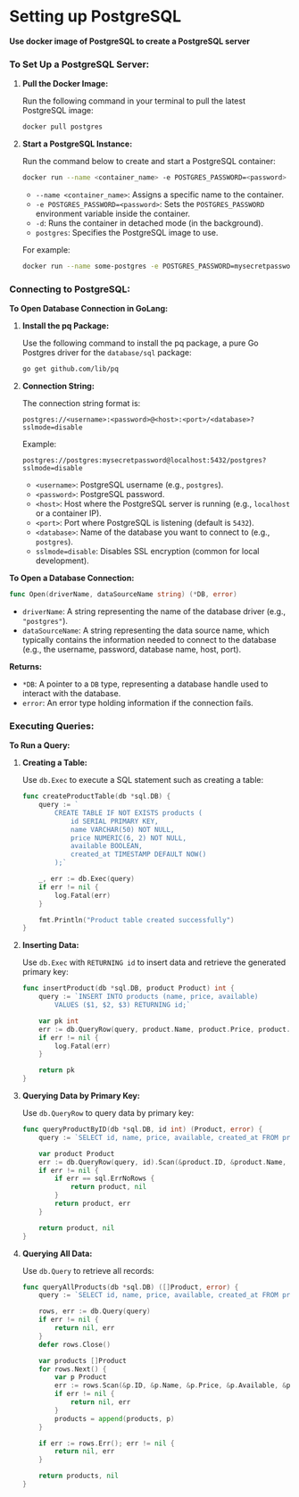 # Setting up PostgreSQL

**Use docker image of PostgreSQL to create a PostgreSQL server**

### To Set Up a PostgreSQL Server:

1. **Pull the Docker Image:**

   Run the following command in your terminal to pull the latest PostgreSQL image:

   ```bash
   docker pull postgres
   ```

2. **Start a PostgreSQL Instance:**

   Run the command below to create and start a PostgreSQL container:

   ```bash
   docker run --name <container_name> -e POSTGRES_PASSWORD=<password> -d postgres
   ```

   - `--name <container_name>`: Assigns a specific name to the container.
   - `-e POSTGRES_PASSWORD=<password>`: Sets the `POSTGRES_PASSWORD` environment variable inside the container.
   - `-d`: Runs the container in detached mode (in the background).
   - `postgres`: Specifies the PostgreSQL image to use.

   For example:

   ```bash
   docker run --name some-postgres -e POSTGRES_PASSWORD=mysecretpassword -d postgres
   ```

### Connecting to PostgreSQL:

**To Open Database Connection in GoLang:**

1. **Install the pq Package:**

   Use the following command to install the pq package, a pure Go Postgres driver for the `database/sql` package:

   ```bash
   go get github.com/lib/pq
   ```

2. **Connection String:**

   The connection string format is:

   ```plaintext
   postgres://<username>:<password>@<host>:<port>/<database>?sslmode=disable
   ```

   Example:

   ```plaintext
   postgres://postgres:mysecretpassword@localhost:5432/postgres?sslmode=disable
   ```

   - `<username>`: PostgreSQL username (e.g., `postgres`).
   - `<password>`: PostgreSQL password.
   - `<host>`: Host where the PostgreSQL server is running (e.g., `localhost` or a container IP).
   - `<port>`: Port where PostgreSQL is listening (default is `5432`).
   - `<database>`: Name of the database you want to connect to (e.g., `postgres`).
   - `sslmode=disable`: Disables SSL encryption (common for local development).

**To Open a Database Connection:**

```go
func Open(driverName, dataSourceName string) (*DB, error)
```

- `driverName`: A string representing the name of the database driver (e.g., `"postgres"`).
- `dataSourceName`: A string representing the data source name, which typically contains the information needed to connect to the database (e.g., the username, password, database name, host, port).

**Returns:**

- `*DB`: A pointer to a `DB` type, representing a database handle used to interact with the database.
- `error`: An error type holding information if the connection fails.

### Executing Queries:

**To Run a Query:**

1. **Creating a Table:**

   Use `db.Exec` to execute a SQL statement such as creating a table:

   ```go
   func createProductTable(db *sql.DB) {
       query := `
           CREATE TABLE IF NOT EXISTS products (	
               id SERIAL PRIMARY KEY,
               name VARCHAR(50) NOT NULL,
               price NUMERIC(6, 2) NOT NULL,
               available BOOLEAN,
               created_at TIMESTAMP DEFAULT NOW()
           );`

       _, err := db.Exec(query)
       if err != nil {
           log.Fatal(err)
       }

       fmt.Println("Product table created successfully")
   }
   ```

2. **Inserting Data:**

   Use `db.Exec` with `RETURNING id` to insert data and retrieve the generated primary key:

   ```go
   func insertProduct(db *sql.DB, product Product) int {
       query := `INSERT INTO products (name, price, available)
           VALUES ($1, $2, $3) RETURNING id;`

       var pk int
       err := db.QueryRow(query, product.Name, product.Price, product.Available).Scan(&pk)
       if err != nil {
           log.Fatal(err)
       }

       return pk
   }
   ```

3. **Querying Data by Primary Key:**

   Use `db.QueryRow` to query data by primary key:

   ```go
   func queryProductByID(db *sql.DB, id int) (Product, error) {
       query := `SELECT id, name, price, available, created_at FROM products WHERE id = $1;`

       var product Product
       err := db.QueryRow(query, id).Scan(&product.ID, &product.Name, &product.Price, &product.Available, &product.CreatedAt)
       if err != nil {
           if err == sql.ErrNoRows {
               return product, nil
           }
           return product, err
       }

       return product, nil
   }
   ```

4. **Querying All Data:**

   Use `db.Query` to retrieve all records:

   ```go
   func queryAllProducts(db *sql.DB) ([]Product, error) {
       query := `SELECT id, name, price, available, created_at FROM products;`

       rows, err := db.Query(query)
       if err != nil {
           return nil, err
       }
       defer rows.Close()

       var products []Product
       for rows.Next() {
           var p Product
           err := rows.Scan(&p.ID, &p.Name, &p.Price, &p.Available, &p.CreatedAt)
           if err != nil {
               return nil, err
           }
           products = append(products, p)
       }

       if err := rows.Err(); err != nil {
           return nil, err
       }

       return products, nil
   }
   ```